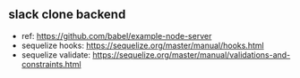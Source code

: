 ## slack clone backend

- ref: https://github.com/babel/example-node-server
- sequelize hooks: https://sequelize.org/master/manual/hooks.html
- sequelize validate: https://sequelize.org/master/manual/validations-and-constraints.html
